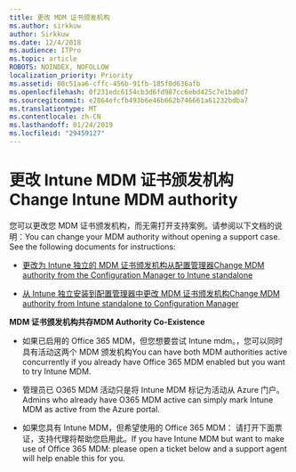 ```yaml
---
title: 更改 MDM 证书颁发机构
ms.author: sirkkuw
author: Sirkkuw
ms.date: 12/4/2018
ms.audience: ITPro
ms.topic: article
ROBOTS: NOINDEX, NOFOLLOW
localization_priority: Priority
ms.assetid: 08c51aa6-cffc-456b-91fb-185f0d636afb
ms.openlocfilehash: 0f231edc6154cb3d6fd987cc6ebd425c7e1ba0d7
ms.sourcegitcommit: e2864efcfb493b6e46b662b746661a61232bdba7
ms.translationtype: MT
ms.contentlocale: zh-CN
ms.lasthandoff: 01/24/2019
ms.locfileid: "29459127"
---
```

# <a name="change-intune-mdm-authority"></a><span data-ttu-id="f7336-102">更改 Intune MDM 证书颁发机构</span><span class="sxs-lookup"><span data-stu-id="f7336-102">Change Intune MDM authority</span></span>

<span data-ttu-id="f7336-p101">您可以更改您 MDM 证书颁发机构，而无需打开支持案例。请参阅以下文档的说明：</span><span class="sxs-lookup"><span data-stu-id="f7336-p101">You can change your MDM authority without opening a support case. See the following documents for instructions:</span></span>
  
- [<span data-ttu-id="f7336-105">更改为 Intune 独立的 MDM 证书颁发机构从配置管理器</span><span class="sxs-lookup"><span data-stu-id="f7336-105">Change MDM authority from the Configuration Manager to Intune standalone</span></span>](https://docs.microsoft.com/sccm/mdm/deploy-use/migrate-change-mdm-authority)
    
- [<span data-ttu-id="f7336-106">从 Intune 独立安装到配置管理器中更改 MDM 证书颁发机构</span><span class="sxs-lookup"><span data-stu-id="f7336-106">Change MDM authority from Intune standalone to Configuration Manager</span></span>](https://docs.microsoft.com/sccm/mdm/deploy-use/change-mdm-authority)
    
 <span data-ttu-id="f7336-107">**MDM 证书颁发机构共存**</span><span class="sxs-lookup"><span data-stu-id="f7336-107">**MDM Authority Co-Existence**</span></span>
  
- <span data-ttu-id="f7336-108">如果已启用的 Office 365 MDM，但您想要尝试 Intune mdm。，您可以同时具有活动这两个 MDM 颁发机构</span><span class="sxs-lookup"><span data-stu-id="f7336-108">You can have both MDM authorities active concurrently if you already have Office 365 MDM enabled but you want to try Intune MDM.</span></span>
    
- <span data-ttu-id="f7336-109">管理员已 O365 MDM 活动只是将 Intune MDM 标记为活动从 Azure 门户。</span><span class="sxs-lookup"><span data-stu-id="f7336-109">Admins who already have O365 MDM active can simply mark Intune MDM as active from the Azure portal.</span></span>
    
- <span data-ttu-id="f7336-110">如果您具有 Intune MDM，但希望使用的 Office 365 MDM： 请打开下面票证，支持代理将帮助您启用此。</span><span class="sxs-lookup"><span data-stu-id="f7336-110">If you have Intune MDM but want to make use of Office 365 MDM: please open a ticket below and a support agent will help enable this for you.</span></span>
    

